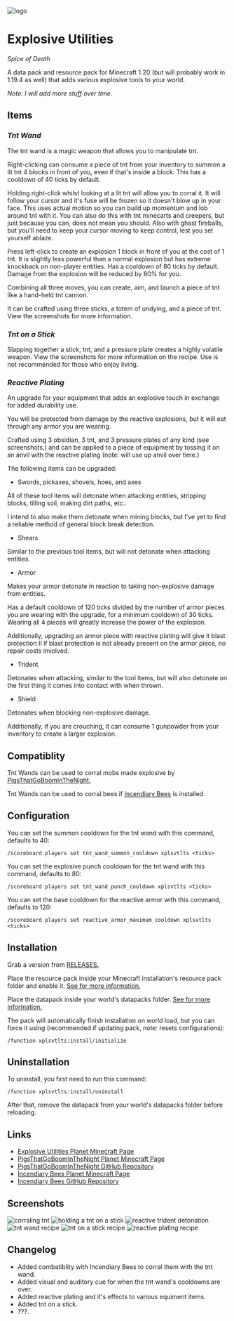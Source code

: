 ![logo](logo.png)

# Explosive Utilities

*Spice of Death*

A data pack and resource pack for Minecraft 1.20 (but will probably work in 1.19.4 as well) that adds various explosive tools to your world.

*Note: I will add more stuff over time.*

## Items

### ***Tnt Wand***

The tnt wand is a magic weapon that allows you to manipulate tnt.

Right-clicking can consume a piece of tnt from your inventory to summon a lit tnt 4 blocks in front of you, even if that's inside a block. This has a cooldown of 40 ticks by default.

Holding right-click whilst looking at a lit tnt will allow you to corral it. It will follow your cursor and it's fuse will be frozen so it doesn't blow up in your face. This uses actual motion so you can build up momentum and lob around tnt with it. You can also do this with tnt minecarts and creepers, but just because you can, does not mean you should. Also with ghast fireballs, but you'll need to keep your cursor moving to keep control, lest you set yourself ablaze.

Press left-click to create an explosion 1 block in front of you at the cost of 1 tnt. It is slightly less powerful than a normal explosion but has extreme knockback on non-player entities. Has a cooldown of 80 ticks by default. Damage from the explosion will be reduced by 80% for you.

Combining all three moves, you can create, aim, and launch a piece of tnt like a hand-held tnt cannon.

It can be crafted using three sticks, a totem of undying, and a piece of tnt. View the screenshots for more information.

### ***Tnt on a Stick***

Slapping together a stick, tnt, and a pressure plate creates a highly volatile weapon. View the screenshots for more information on the recipe. Use is not recommended for those who enjoy living.

### ***Reactive Plating***

An upgrade for your equipment that adds an explosive touch in exchange for added durability use. 

You will be protected from damage by the reactive explosions, but it will eat through any armor you are wearing.

Crafted using 3 obsidian, 3 tnt, and 3 pressure plates of any kind (see screenshots,) and can be applied to a piece of equipment by tossing it on an anvil with the reactive plating (note: will use up anvil over time.)

The following items can be upgraded:

- Swords, pickaxes, shovels, hoes, and axes

All of these tool items will detonate when attacking entities, stripping blocks, tilling soil, making dirt paths, etc..

I intend to also make them detonate when mining blocks, but I've yet to find a reliable method of general block break detection.

- Shears

Similar to the previous tool items, but will not detonate when attacking entities.

- Armor

Makes your armor detonate in reaction to taking non-explosive damage from entities. 

Has a default cooldown of 120 ticks divided by the number of armor pieces you are wearing with the upgrade, for a minimum cooldown of 30 ticks. Wearing all 4 pieces will greatly increase the power of the explosion.

Additionally, upgrading an armor piece with reactive plating will give it blast protection II if blast protection is not already present on the armor piece, no repair costs involved.

- Trident

Detonates when attacking, similar to the tool items, but will also detonate on the first thing it comes into contact with when thrown.

- Shield

Detonates when blocking non-explosive damage. 

Additionally, if you are crouching, it can consume 1 gunpowder from your inventory to create a larger explosion.

## Compatiblity

Tnt Wands can be used to corral mobs made explosive by [PigsThatGoBoomInTheNight.](https://www.planetminecraft.com/data-pack/pigsthatgoboominthenight "PigsThatGoBoomInTheNight on Planet Minecraft")

Tnt Wands can be used to corral bees if [Incendiary Bees](https://www.planetminecraft.com/data-pack/incendiary-bees "Incendiary Bees on Planet Minecraft") is installed.

## Configuration

You can set the summon cooldown for the tnt wand with this command, defaults to 40:

```text
/scoreboard players set tnt_wand_summon_cooldown xplsvtlts <ticks>
```

You can set the explosive punch cooldown for the tnt wand with this command, defaults to 80:

```text
/scoreboard players set tnt_wand_punch_cooldown xplsvtlts <ticks>
```

You can set the base cooldown for the reactive armor with this command, defaults to 120:

```text
/scoreboard players set reactive_armor_maximum_cooldown xplsvtlts <ticks>
```

## Installation

Grab a version from [RELEASES.](https://github.com/ona-li-toki-e-jan-Epiphany-tawa-mi/Explosive-Utilities/releases "Explosive Utilities Releases Page")

Place the resource pack inside your Minecraft installation's resource pack folder and enable it. [See for more information.](https://minecraft.fandom.com/wiki/Tutorials/Loading_a_resource_pack "A Minecraft Wiki tutorial on installing resource packs")

Place the datapack inside your world's datapacks folder. [See for more information.](https://minecraft.fandom.com/wiki/Tutorials/Installing_a_data_pack "A Minecraft Wiki tutorial on installing data packs")

The pack will automatically finish installation on world load, but you can force it using (recommended if updating pack, note: resets configurations):

```text
/function xplsvtlts:install/initialize
```

## Uninstallation

To uninstall, you first need to run this command:

```text
/function xplsvtlts:install/uninstall
```

After that, remove the datapack from your world's datapacks folder before reloading.

## Links

- [Explosive Utilities Planet Minecraft Page](https://www.planetminecraft.com/data-pack/explosive-utilities "Explosive Utilities on Planet Minecraft")
- [PigsThatGoBoomInTheNight Planet Minecraft Page](https://www.planetminecraft.com/data-pack/pigsthatgoboominthenight "PigsThatGoBoomInTheNight on Planet Minecraft")
- [PigsThatGoBoomInTheNight GitHub Repository](https://github.com/ona-li-toki-e-jan-Epiphany-tawa-mi/PigsThatGoBoomInTheNight "PigsThatGoBoomInTheNight on GitHub")
- [Incendiary Bees Planet Minecraft Page](https://www.planetminecraft.com/data-pack/incendiary-bees "Incendiary Bees on Planet Minecraft")
- [Incendiary Bees GitHub Repository](https://github.com/ona-li-toki-e-jan-Epiphany-tawa-mi/Incendiary-Bees "Incendiary Bees on GitHub")

## Screenshots

![corraling tnt](screenshots/corraling_tnt.png)
![holding a tnt on a stick](screenshots/holding_a_tnt_on_a_stick.png)
![reactive trident detonation](screenshots/reactive_trident_detonation.png)
![tnt wand recipe](screenshots/tnt_wand_recipe.png)
![tnt on a stick recipe](screenshots/tnt_on_a_stick_recipe.png)
![reactive plating recipe](screenshots/reactive_plating_recipe.png)

## Changelog

- Added combatiblity with Incendiary Bees to corral them with the tnt wand.
- Added visual and auditory cue for when the tnt wand's cooldowns are over.
- Added reactive plating and it's effects to various equiment items.
- Added tnt on a stick.
- ???.
